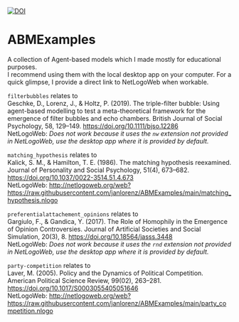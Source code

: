 [![DOI](https://zenodo.org/badge/802583175.svg)](https://zenodo.org/doi/10.5281/zenodo.11214826)

# ABMExamples

A collection of Agent-based models which I made mostly for educational purposes.   
I recommend using them with the local desktop app on your computer. For a quick glimpse, I provide a direct link to NetLogoWeb when workable.

`filterbubbles` relates to   
Geschke, D., Lorenz, J., & Holtz, P. (2019). The triple-filter bubble: Using agent-based modelling to test a meta-theoretical framework for the emergence of filter bubbles and echo chambers. British Journal of Social Psychology, 58, 129–149. https://doi.org/10.1111/bjso.12286  
NetLogoWeb: *Does not work because it uses the `nw` extension not provided in NetLogoWeb, use the desktop app where it is provided by default.* 

`matching_hypothesis` relates to   
Kalick, S. M., & Hamilton, T. E. (1986). The matching hypothesis reexamined. Journal of Personality and Social Psychology, 51(4), 673–682. https://doi.org/10.1037/0022-3514.51.4.673  
NetLogoWeb: http://netlogoweb.org/web?https://raw.githubusercontent.com/janlorenz/ABMExamples/main/matching_hypothesis.nlogo

`preferentialattachement_opinions` relates to   
Gargiulo, F., & Gandica, Y. (2017). The Role of Homophily in the Emergence of Opinion Controversies. Journal of Artificial Societies and Social Simulation, 20(3), 8. https://doi.org/10.18564/jasss.3448  
NetLogoWeb: *Does not work because it uses the `rnd` extension not provided in NetLogoWeb, use the desktop app where it is provided by default.* 

`party-competition` relates to   
Laver, M. (2005). Policy and the Dynamics of Political Competition. American Political Science Review, 99(02), 263–281. https://doi.org/10.1017/S0003055405051646  
NetLogoWeb: http://netlogoweb.org/web?https://raw.githubusercontent.com/janlorenz/ABMExamples/main/party_competition.nlogo

